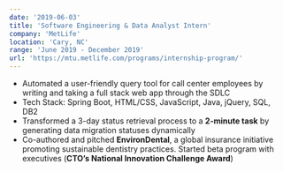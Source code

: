 ```yaml
---
date: '2019-06-03'
title: 'Software Engineering & Data Analyst Intern'
company: 'MetLife'
location: 'Cary, NC'
range: 'June 2019 - December 2019'
url: 'https://mtu.metlife.com/programs/internship-program/'
---
```


- Automated a user-friendly query tool for call center employees by writing and taking a full stack web app through the SDLC
- Tech Stack: Spring Boot, HTML/CSS, JavaScript, Java, jQuery, SQL, DB2
- Transformed a 3-day status retrieval process to a **2-minute task** by generating data migration statuses dynamically
- Co-authored and pitched **EnvironDental**, a global insurance initiative promoting sustainable dentistry practices. Started beta program with executives (**CTO’s National Innovation Challenge Award**)

